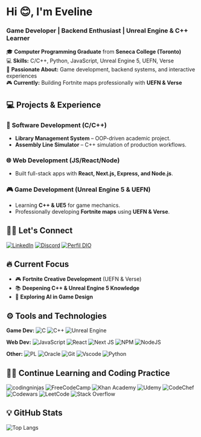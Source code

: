 # Hi 😊, I'm Eveline  
### **Game Developer | Backend Enthusiast | Unreal Engine & C++ Learner**

🎓 **Computer Programming Graduate** from **Seneca College (Toronto)**  
💻 **Skills:** C/C++, Python, JavaScript, Unreal Engine 5, UEFN, Verse  
🔧 **Passionate About:** Game development, backend systems, and interactive experiences  
🎮 **Currently:** Building Fortnite maps professionally with **UEFN & Verse**

## 💻 Projects & Experience  

### 🧩 **Software Development (C/C++)**  
- **Library Management System** – OOP-driven academic project.  
- **Assembly Line Simulator** – C++ simulation of production workflows.  

### 🌐 **Web Development (JS/React/Node)**  
- Built full-stack apps with **React, Next.js, Express, and Node.js**.  

### 🎮 **Game Development (Unreal Engine 5 & UEFN)**  
- Learning **C++ & UE5** for game mechanics.  
- Professionally developing **Fortnite maps** using **UEFN & Verse**.  

## 🙋‍♀️ Let's Connect

[![LinkedIn](https://img.shields.io/badge/LinkedIn-0077B5?style=for-the-badge&logo=linkedin&logoColor=white)](https://www.linkedin.com/in/eveline-gomes/)
[![Discord](https://img.shields.io/badge/Discord-7289DA?style=for-the-badge&logo=discord&logoColor=white)](https://https://discord.com/channels/@eve.__./)
[![Perfil DIO](https://img.shields.io/badge/-Meu%20Perfil%20na%20DIO-30A3DC?style=for-the-badge)](https://www.dio.me/users/gomes_evepg)

## 🔥 Current Focus  
- 🎮 **Fortnite Creative Development** (UEFN & Verse)  
- 📚 **Deepening C++ & Unreal Engine 5 Knowledge**  
- 🤖 **Exploring AI in Game Design**

## ⚙️ Tools and Technologies

**Game Dev:** 
![C](https://img.shields.io/badge/C-00599C?style=for-the-badge&logo=c&logoColor=white)
![C++](https://img.shields.io/badge/C%2B%2B-00599C?style=for-the-badge&logo=c%2B%2B&logoColor=white)
![Unreal Engine](https://img.shields.io/badge/unrealengine-%23313131.svg?style=for-the-badge&logo=unrealengine&logoColor=white)

**Web Dev:**
![JavaScript](https://img.shields.io/badge/JavaScript-F7DF1E?style=for-the-badge&logo=javascript&logoColor=black)
![React](https://img.shields.io/badge/React-20232A?style=for-the-badge&logo=react&logoColor=61DAFB)
![Next JS](https://img.shields.io/badge/Next-black?style=for-the-badge&logo=next.js&logoColor=white)
![NPM](https://img.shields.io/badge/NPM-%23CB3837.svg?style=for-the-badge&logo=npm&logoColor=white)
![NodeJS](https://img.shields.io/badge/node.js-6DA55F?style=for-the-badge&logo=node.js&logoColor=white)

**Other:** 
![PL](https://img.shields.io/badge/PL%2FSQL-FFFFFF?style=for-the-badge&logo=oracle&logoColor=FF0000&labelColor=FFFFFF&color=FF0000)
![Oracle](https://img.shields.io/badge/Oracle-F80000?style=for-the-badge&logo=oracle&logoColor=white)
![Git](https://img.shields.io/badge/GIT-E44C30?style=for-the-badge&logo=git&logoColor=white)
![Vscode](https://img.shields.io/badge/Vscode-007ACC?style=for-the-badge&logo=visual-studio-code&logoColor=white)
![Python](https://img.shields.io/badge/python-3670A0?style=for-the-badge&logo=python&logoColor=ffdd54)

## 👩‍💻 Continue Learning and Coding Practice

![codingninjas](https://img.shields.io/badge/coding%20ninjas-DD6620?style=for-the-badge&logo=codingninjas&logoColor=white)
![FreeCodeCamp](https://img.shields.io/badge/Freecodecamp-%23123.svg?&style=for-the-badge&logo=freecodecamp&logoColor=green)
![Khan Academy](https://img.shields.io/badge/KhanAcademy-%2314BF96.svg?style=for-the-badge&logo=KhanAcademy&logoColor=white)
![Udemy](https://img.shields.io/badge/Udemy-A435F0?style=for-the-badge&logo=Udemy&logoColor=white)
![CodeChef](https://img.shields.io/badge/CodeChef-%23964B00.svg?style=for-the-badge&logo=CodeChef&logoColor=white)
![Codewars](https://img.shields.io/badge/Codewars-B1361E?style=for-the-badge&logo=codewars&logoColor=grey)
![LeetCode](https://img.shields.io/badge/LeetCode-000000?style=for-the-badge&logo=LeetCode&logoColor=#d16c06)
![Stack Overflow](https://img.shields.io/badge/-Stackoverflow-FE7A16?style=for-the-badge&logo=stack-overflow&logoColor=white)

## 💡 GitHub Stats

![Top Langs](https://github-readme-stats-git-masterrstaa-rickstaa.vercel.app/api/top-langs/?username=EveeGomes&layout=compact&bg_color=000&border_color=30A3DC&title_color=E94D5F&text_color=FFF)
